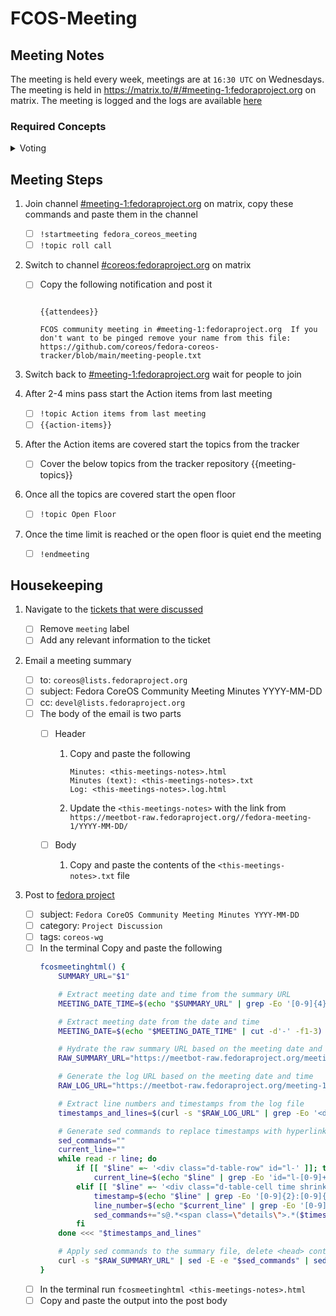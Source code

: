 # FCOS-Meeting

## Meeting Notes

The meeting is held every week, meetings are at `16:30 UTC` on Wednesdays. The meeting is held in https://matrix.to/#/#meeting-1:fedoraproject.org on matrix. The meeting is logged and the logs are available [here](https://meetbot.fedoraproject.org/teams/fedora_coreos_meeting/)

### Required Concepts

<details>
<summary>Voting</summary>
On some topics we will need to vote. The following rules apply to the voting
process.

<details>
<summary>Working Group Members and Points of Contact</summary>
Please see [meeting-people.txt](https://github.com/coreos/fedora-coreos-tracker/blob/main/meeting-people.txt).
</details>

<details>
<summary>Meeting host Requirements</summary>
The meeting host needs to have a matrix account (an example is an account on the [fedora matrix server](https://chat.fedoraproject.org/#/room/#coreos:fedoraproject.org).)
The host needs to have access to the following channels on matrix
    - [#coreos:fedoraproject.org](https://matrix.to/#/#coreos:fedoraproject.org)
    - [#meeting-1:fedoraproject.org](https://matrix.to/#/#meeting-1:fedoraproject.org)
The host needs to have a fedora account and be able to post discussion topics to the [fedora project](https://discussion.fedoraproject.org/tag/coreos-wg)
</details>
## For Regularly Scheduled Meetings

A quorum for the meeting is 5 people, or 51% of the members of the WG listed
below, which ever is lower. Voting items must pass with a majority of the
members voting at the meeting.

## For General Ad-Hoc Votes

- All ad-hoc votes will be held via [tracker issues](https://github.com/coreos/fedora-coreos-tracker/).
- Ad-hoc votes must be announced on the current primary mailing list for Fedora Atomic (atomic-devel).
- Ad-hoc votes must be open for at least three working days (see below) after the announcement.

At least 5 people must vote, or 51% of the WG membership, whichever is
less. Votes are "+1" (in favor), "-1" (against), or +0 (abstain). Votes
pass by a simple majority of those voting.

## For Urgent Ad-Hoc Votes

- All ad-hoc votes will be held via tracker issues in the fedora-coreos-tracker repository.
- Ad-hoc votes must be announced on the current primary mailing list for Fedora CoreOS.
- Ad-Hoc votes must be open for at least three hours after the announcement.

At least 5 people must vote, or 51% of the WG membership, whichever is less. Votes are "+1" (in favor), "-1" (against), or +0 (abstain). Votes pass by a 2/3 majority of those voting (round up).
</details>


## Meeting Steps

1. Join channel [#meeting-1:fedoraproject.org](https://matrix.to/#/#meeting-1:fedoraproject.org) on matrix, copy these commands and paste them in the channel

    - [ ] `!startmeeting fedora_coreos_meeting`
    - [ ] `!topic roll call`

2. Switch to channel [#coreos:fedoraproject.org](https://matrix.to/#/#coreos:fedoraproject.org) on matrix

    - [ ] Copy the following notification and post it

        ```text

        {{attendees}}
        
        FCOS community meeting in #meeting-1:fedoraproject.org  If you don't want to be pinged remove your name from this file: https://github.com/coreos/fedora-coreos-tracker/blob/main/meeting-people.txt

        ```

3. Switch back to [#meeting-1:fedoraproject.org](https://matrix.to/#/#meeting-1:fedoraproject.org) wait for people to join

4. After 2-4 mins pass start the Action items from last meeting

    - [ ] `!topic Action items from last meeting`
    - [ ] `{{action-items}}`

5. After the Action items are covered start the topics from the tracker

    - [ ] Cover the below topics from the tracker repository
{{meeting-topics}}

6. Once all the topics are covered start the open floor

    - [ ] `!topic Open Floor`

7. Once the time limit is reached or the open floor is quiet end the meeting

    - [ ] `!endmeeting`

## Housekeeping

1. Navigate to the [tickets that were discussed](https://github.com/coreos/fedora-coreos-tracker/labels/meeting)

   - [ ] Remove `meeting` label
   - [ ] Add any relevant information to the ticket

2. Email a meeting summary

   - [ ] to: `coreos@lists.fedoraproject.org`
   - [ ] subject: Fedora CoreOS Community Meeting Minutes YYYY-MM-DD
   - [ ] cc: `devel@lists.fedoraproject.org`
   - [ ] The body of the email is two parts
        - [ ] Header

            1. Copy and paste the following

                ```text
                Minutes: <this-meetings-notes>.html
                Minutes (text): <this-meetings-notes>.txt
                Log: <this-meetings-notes>.log.html
                ```
            2. Update the `<this-meetings-notes>` with the link from `https://meetbot-raw.fedoraproject.org//fedora-meeting-1/YYYY-MM-DD/`

        - [ ] Body

            1. Copy and paste the contents of the `<this-meetings-notes>.txt` file

3. Post to [fedora project](https://discussion.fedoraproject.org/tag/coreos-wg)
    - [ ] subject: `Fedora CoreOS Community Meeting Minutes YYYY-MM-DD`
    - [ ] category: `Project Discussion`
    - [ ] tags: `coreos-wg`
    - [ ] In the terminal Copy and paste the following
        ```bash
        fcosmeetinghtml() {
            SUMMARY_URL="$1"

            # Extract meeting date and time from the summary URL
            MEETING_DATE_TIME=$(echo "$SUMMARY_URL" | grep -Eo '[0-9]{4}-[0-9]{2}-[0-9]{2}-[0-9]{2}\.[0-9]{2}')

            # Extract meeting date from the date and time
            MEETING_DATE=$(echo "$MEETING_DATE_TIME" | cut -d'-' -f1-3)

            # Hydrate the raw summary URL based on the meeting date and time
            RAW_SUMMARY_URL="https://meetbot-raw.fedoraproject.org/meeting-1_matrix_fedoraproject-org/$MEETING_DATE/fedora-coreos-meeting.$MEETING_DATE_TIME.html"

            # Generate the log URL based on the meeting date and time
            RAW_LOG_URL="https://meetbot-raw.fedoraproject.org/meeting-1_matrix_fedoraproject-org/$MEETING_DATE/fedora-coreos-meeting.$MEETING_DATE_TIME.log.html"

            # Extract line numbers and timestamps from the log file
            timestamps_and_lines=$(curl -s "$RAW_LOG_URL" | grep -Eo '<div class="d-table-row" id="l-[0-9]+">|<div class="d-table-cell time shrink pe-1">[0-9]{2}:[0-9]{2}:[0-9]{2}</div>')

            # Generate sed commands to replace timestamps with hyperlinks including line numbers
            sed_commands=""
            current_line=""
            while read -r line; do
                if [[ "$line" =~ '<div class="d-table-row" id="l-' ]]; then
                    current_line=$(echo "$line" | grep -Eo 'id="l-[0-9]+"')
                elif [[ "$line" =~ '<div class="d-table-cell time shrink pe-1">' ]]; then
                    timestamp=$(echo "$line" | grep -Eo '[0-9]{2}:[0-9]{2}:[0-9]{2}')
                    line_number=$(echo "$current_line" | grep -Eo '[0-9]+')
                    sed_commands+="s@.*<span class=\"details\">.*($timestamp).*<\/span>@<a href=\"$RAW_LOG_URL#l-$line_number\">&<\/a>@;"
                fi
            done <<< "$timestamps_and_lines"

            # Apply sed commands to the summary file, delete <head> contents, and echo the result
            curl -s "$RAW_SUMMARY_URL" | sed -E -e "$sed_commands" | sed '/<head>/,/<\/head>/d' | sed 's/TOPIC://g'
        }

        ```
    - [ ] In the terminal run `fcosmeetinghtml <this-meetings-notes>.html`
    - [ ] Copy and paste the output into the post body
